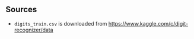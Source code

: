 ## Sources

* `digits_train.csv` is downloaded from https://www.kaggle.com/c/digit-recognizer/data

